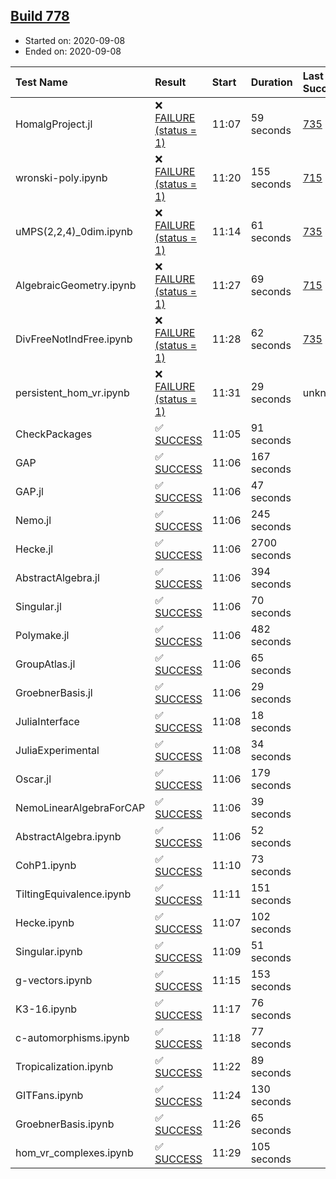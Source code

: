 ## [Build 778](https://oscarci.mathematik.uni-kl.de/job/oscar-stable/778/)

* Started on: 2020-09-08
* Ended on: 2020-09-08

| Test Name    | Result | Start | Duration | Last Success | First Failure |
|:-------------|:-------|:------|:---------|:-------------|:--------------|
| HomalgProject.jl | ❌ [FAILURE (status = 1)](https://oscarci.mathematik.uni-kl.de/job/oscar-stable/778/artifact/logs/build-778/HomalgProject.jl.log) | 11:07 | 59 seconds | [735](https://oscarci.mathematik.uni-kl.de/job/oscar-stable/735/) | [736](https://oscarci.mathematik.uni-kl.de/job/oscar-stable/736/) |
| wronski-poly.ipynb | ❌ [FAILURE (status = 1)](https://oscarci.mathematik.uni-kl.de/job/oscar-stable/778/artifact/logs/build-778/wronski-poly.ipynb.log) | 11:20 | 155 seconds | [715](https://oscarci.mathematik.uni-kl.de/job/oscar-stable/715/) | [716](https://oscarci.mathematik.uni-kl.de/job/oscar-stable/716/) |
| uMPS(2,2,4)_0dim.ipynb | ❌ [FAILURE (status = 1)](https://oscarci.mathematik.uni-kl.de/job/oscar-stable/778/artifact/logs/build-778/uMPS-2-2-4-_0dim.ipynb.log) | 11:14 | 61 seconds | [735](https://oscarci.mathematik.uni-kl.de/job/oscar-stable/735/) | [736](https://oscarci.mathematik.uni-kl.de/job/oscar-stable/736/) |
| AlgebraicGeometry.ipynb | ❌ [FAILURE (status = 1)](https://oscarci.mathematik.uni-kl.de/job/oscar-stable/778/artifact/logs/build-778/AlgebraicGeometry.ipynb.log) | 11:27 | 69 seconds | [715](https://oscarci.mathematik.uni-kl.de/job/oscar-stable/715/) | [716](https://oscarci.mathematik.uni-kl.de/job/oscar-stable/716/) |
| DivFreeNotIndFree.ipynb | ❌ [FAILURE (status = 1)](https://oscarci.mathematik.uni-kl.de/job/oscar-stable/778/artifact/logs/build-778/DivFreeNotIndFree.ipynb.log) | 11:28 | 62 seconds | [735](https://oscarci.mathematik.uni-kl.de/job/oscar-stable/735/) | [736](https://oscarci.mathematik.uni-kl.de/job/oscar-stable/736/) |
| persistent_hom_vr.ipynb | ❌ [FAILURE (status = 1)](https://oscarci.mathematik.uni-kl.de/job/oscar-stable/778/artifact/logs/build-778/persistent_hom_vr.ipynb.log) | 11:31 | 29 seconds | unknown | unknown |
| CheckPackages | ✅ [SUCCESS](https://oscarci.mathematik.uni-kl.de/job/oscar-stable/778/artifact/logs/build-778/CheckPackages.log) | 11:05 | 91 seconds |  |  |
| GAP | ✅ [SUCCESS](https://oscarci.mathematik.uni-kl.de/job/oscar-stable/778/artifact/logs/build-778/GAP.log) | 11:06 | 167 seconds |  |  |
| GAP.jl | ✅ [SUCCESS](https://oscarci.mathematik.uni-kl.de/job/oscar-stable/778/artifact/logs/build-778/GAP.jl.log) | 11:06 | 47 seconds |  |  |
| Nemo.jl | ✅ [SUCCESS](https://oscarci.mathematik.uni-kl.de/job/oscar-stable/778/artifact/logs/build-778/Nemo.jl.log) | 11:06 | 245 seconds |  |  |
| Hecke.jl | ✅ [SUCCESS](https://oscarci.mathematik.uni-kl.de/job/oscar-stable/778/artifact/logs/build-778/Hecke.jl.log) | 11:06 | 2700 seconds |  |  |
| AbstractAlgebra.jl | ✅ [SUCCESS](https://oscarci.mathematik.uni-kl.de/job/oscar-stable/778/artifact/logs/build-778/AbstractAlgebra.jl.log) | 11:06 | 394 seconds |  |  |
| Singular.jl | ✅ [SUCCESS](https://oscarci.mathematik.uni-kl.de/job/oscar-stable/778/artifact/logs/build-778/Singular.jl.log) | 11:06 | 70 seconds |  |  |
| Polymake.jl | ✅ [SUCCESS](https://oscarci.mathematik.uni-kl.de/job/oscar-stable/778/artifact/logs/build-778/Polymake.jl.log) | 11:06 | 482 seconds |  |  |
| GroupAtlas.jl | ✅ [SUCCESS](https://oscarci.mathematik.uni-kl.de/job/oscar-stable/778/artifact/logs/build-778/GroupAtlas.jl.log) | 11:06 | 65 seconds |  |  |
| GroebnerBasis.jl | ✅ [SUCCESS](https://oscarci.mathematik.uni-kl.de/job/oscar-stable/778/artifact/logs/build-778/GroebnerBasis.jl.log) | 11:06 | 29 seconds |  |  |
| JuliaInterface | ✅ [SUCCESS](https://oscarci.mathematik.uni-kl.de/job/oscar-stable/778/artifact/logs/build-778/JuliaInterface.log) | 11:08 | 18 seconds |  |  |
| JuliaExperimental | ✅ [SUCCESS](https://oscarci.mathematik.uni-kl.de/job/oscar-stable/778/artifact/logs/build-778/JuliaExperimental.log) | 11:08 | 34 seconds |  |  |
| Oscar.jl | ✅ [SUCCESS](https://oscarci.mathematik.uni-kl.de/job/oscar-stable/778/artifact/logs/build-778/Oscar.jl.log) | 11:06 | 179 seconds |  |  |
| NemoLinearAlgebraForCAP | ✅ [SUCCESS](https://oscarci.mathematik.uni-kl.de/job/oscar-stable/778/artifact/logs/build-778/NemoLinearAlgebraForCAP.log) | 11:06 | 39 seconds |  |  |
| AbstractAlgebra.ipynb | ✅ [SUCCESS](https://oscarci.mathematik.uni-kl.de/job/oscar-stable/778/artifact/logs/build-778/AbstractAlgebra.ipynb.log) | 11:06 | 52 seconds |  |  |
| CohP1.ipynb | ✅ [SUCCESS](https://oscarci.mathematik.uni-kl.de/job/oscar-stable/778/artifact/logs/build-778/CohP1.ipynb.log) | 11:10 | 73 seconds |  |  |
| TiltingEquivalence.ipynb | ✅ [SUCCESS](https://oscarci.mathematik.uni-kl.de/job/oscar-stable/778/artifact/logs/build-778/TiltingEquivalence.ipynb.log) | 11:11 | 151 seconds |  |  |
| Hecke.ipynb | ✅ [SUCCESS](https://oscarci.mathematik.uni-kl.de/job/oscar-stable/778/artifact/logs/build-778/Hecke.ipynb.log) | 11:07 | 102 seconds |  |  |
| Singular.ipynb | ✅ [SUCCESS](https://oscarci.mathematik.uni-kl.de/job/oscar-stable/778/artifact/logs/build-778/Singular.ipynb.log) | 11:09 | 51 seconds |  |  |
| g-vectors.ipynb | ✅ [SUCCESS](https://oscarci.mathematik.uni-kl.de/job/oscar-stable/778/artifact/logs/build-778/g-vectors.ipynb.log) | 11:15 | 153 seconds |  |  |
| K3-16.ipynb | ✅ [SUCCESS](https://oscarci.mathematik.uni-kl.de/job/oscar-stable/778/artifact/logs/build-778/K3-16.ipynb.log) | 11:17 | 76 seconds |  |  |
| c-automorphisms.ipynb | ✅ [SUCCESS](https://oscarci.mathematik.uni-kl.de/job/oscar-stable/778/artifact/logs/build-778/c-automorphisms.ipynb.log) | 11:18 | 77 seconds |  |  |
| Tropicalization.ipynb | ✅ [SUCCESS](https://oscarci.mathematik.uni-kl.de/job/oscar-stable/778/artifact/logs/build-778/Tropicalization.ipynb.log) | 11:22 | 89 seconds |  |  |
| GITFans.ipynb | ✅ [SUCCESS](https://oscarci.mathematik.uni-kl.de/job/oscar-stable/778/artifact/logs/build-778/GITFans.ipynb.log) | 11:24 | 130 seconds |  |  |
| GroebnerBasis.ipynb | ✅ [SUCCESS](https://oscarci.mathematik.uni-kl.de/job/oscar-stable/778/artifact/logs/build-778/GroebnerBasis.ipynb.log) | 11:26 | 65 seconds |  |  |
| hom_vr_complexes.ipynb | ✅ [SUCCESS](https://oscarci.mathematik.uni-kl.de/job/oscar-stable/778/artifact/logs/build-778/hom_vr_complexes.ipynb.log) | 11:29 | 105 seconds |  |  |
